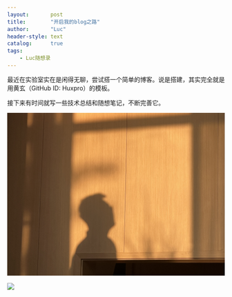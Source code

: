 ```yaml
---
layout:       post
title:        "开启我的blog之路"
author:       "Luc"
header-style: text
catalog:      true
tags:
    - Luc随想录
---
```


最近在实验室实在是闲得无聊，尝试搭一个简单的博客。说是搭建，其实完全就是用黄玄（GitHub ID: Huxpro）的模板。

接下来有时间就写一些技术总结和随想笔记，不断完善它。

![](/img/in-posts/2023-09-21-hello-my-blog/hello-my-blog.jpg)

![](https://cdn.jsdelivr.net/gh/zllwhu/blogImage@main/GA_distance_curve.png)